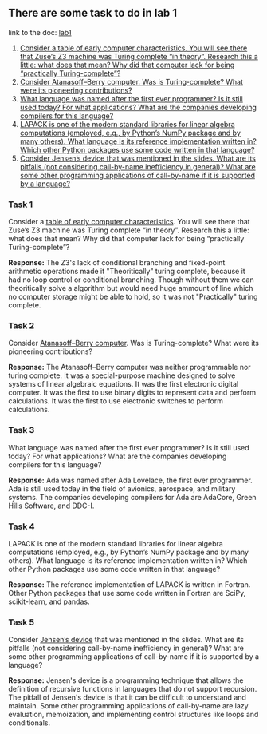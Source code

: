 ## There are some task to do in lab 1
link to the doc: [lab1](https://docs.google.com/document/d/1-sXsrMe71SvzVxSF8bey14EAN66hWJa3P95h89LKsMY/edit)
1. [Consider a table of early computer characteristics. You will see there that Zuse’s Z3 machine was Turing complete “in theory”. Research this a little: what does that mean? Why did that computer lack for being “practically Turing-complete”?](#task1)
2. [Consider Atanasoff–Berry computer. Was is Turing-complete? What were its pioneering contributions?](#task2)
3. [What language was named after the first ever programmer? Is it still used today? For what applications? What are the companies developing compilers for this language?](#task3)
4. [LAPACK is one of the modern standard libraries for linear algebra computations (employed, e.g., by Python’s NumPy package and by many others). What language is its reference implementation written in? Which other Python packages use some code written in that language?](#task4)
5. [Consider Jensen’s device that was mentioned in the slides. What are its pitfalls (not considering call-by-name inefficiency in general)? What are some other programming applications of call-by-name if it is supported by a language?](#task5)




### Task 1
Consider a [table of early computer characteristics](https://en.wikipedia.org/wiki/History_of_computing_hardware#Early_digital_computer_characteristics). You will see there that Zuse’s Z3 machine was Turing complete “in theory”. Research this a little: what does that mean? Why did that computer lack for being “practically Turing-complete”?

**Response:** The Z3's lack of conditional branching and fixed-point arithmetic operations made it "Theoritically" turing complete, because it had no loop control or conditional branching. Though without them we can theoritically solve a algorithm but would need huge ammount of line which no computer storage might be able to hold, so it was not "Practically" turing complete. 

### Task 2
Consider [Atanasoff–Berry computer](https://en.wikipedia.org/wiki/Atanasoff%E2%80%93Berry_computer). Was is Turing-complete? What were its pioneering contributions?

 **Response:** The Atanasoff–Berry computer was neither programmable nor turing complete. It was a special-purpose machine designed to solve systems of linear algebraic equations. It was the first electronic digital computer. It was the first to use binary digits to represent data and perform calculations. It was the first to use electronic switches to perform calculations. 

### Task 3
What language was named after the first ever programmer? Is it still used today? For what applications? What are the companies developing compilers for this language?

**Response:** Ada was named after Ada Lovelace, the first ever programmer. Ada is still used today in the field of avionics, aerospace, and military systems. The companies developing compilers for Ada are AdaCore, Green Hills Software, and DDC-I.

### Task 4
LAPACK is one of the modern standard libraries for linear algebra computations (employed, e.g., by Python’s NumPy package and by many others). What language is its reference implementation written in? Which other Python packages use some code written in that language?

**Response:** The reference implementation of LAPACK is written in Fortran. Other Python packages that use some code written in Fortran are SciPy, scikit-learn, and pandas.


### Task 5
Consider [Jensen’s device](https://en.wikipedia.org/wiki/Jensen%27s_device) that was mentioned in the slides. What are its pitfalls (not considering call-by-name inefficiency in general)? What are some other programming applications of call-by-name if it is supported by a language?

**Response:** Jensen's device is a programming technique that allows the definition of recursive functions in languages that do not support recursion. The pitfall of Jensen's device is that it can be difficult to understand and maintain. Some other programming applications of call-by-name are lazy evaluation, memoization, and implementing control structures like loops and conditionals.